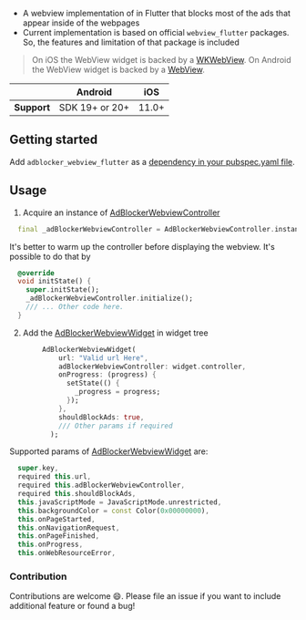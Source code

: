 - A webview implementation of in Flutter that blocks most of the ads that appear inside of the webpages
- Current implementation is based on official `webview_flutter` packages. So, the features and limitation of that package
  is included

>On iOS the WebView widget is backed by a [WKWebView](https://developer.apple.com/documentation/webkit/wkwebview).
On Android the WebView widget is backed by a [WebView](https://developer.android.com/reference/android/webkit/WebView).

|             | Android        | iOS   |
|-------------|----------------|-------|
| **Support** | SDK 19+ or 20+ | 11.0+ |

## Getting started
Add `adblocker_webview_flutter` as a [dependency in your pubspec.yaml file](https://pub.dev/packages/adblocker_webview_flutter/install).

## Usage
1. Acquire an instance of [AdBlockerWebviewController](https://github.com/islamdidarmd/adblocker_webview_flutter/blob/release/v0.1.0/lib/src/adblocker_webview_controller.dart])
```dart
  final _adBlockerWebviewController = AdBlockerWebviewController.instance;
```
It's better to warm up the controller before displaying the webview. It's possible to do that by
```dart
  @override
  void initState() {
    super.initState();
    _adBlockerWebviewController.initialize();
    /// ... Other code here.
  }
```

2. Add the [AdBlockerWebviewWidget](https://github.com/islamdidarmd/adblocker_webview_flutter/blob/release/v0.1.0/lib/src/adblocker_webview_widget.dart]) in widget tree
```dart
        AdBlockerWebviewWidget(
            url: "Valid url Here",
            adBlockerWebviewController: widget.controller,
            onProgress: (progress) {
              setState(() {
                _progress = progress;
              });
            },
            shouldBlockAds: true,
            /// Other params if required
          );
```
  Supported params of [AdBlockerWebviewWidget](https://github.com/islamdidarmd/adblocker_webview_flutter/blob/release/v0.1.0/lib/src/adblocker_webview_widget.dart]) are:
  ```dart
    super.key,
    required this.url,
    required this.adBlockerWebviewController,
    required this.shouldBlockAds,
    this.javaScriptMode = JavaScriptMode.unrestricted,
    this.backgroundColor = const Color(0x00000000),
    this.onPageStarted,
    this.onNavigationRequest,
    this.onPageFinished,
    this.onProgress,
    this.onWebResourceError,
```
### Contribution
Contributions are welcome 😄. Please file an issue if you want to include additional feature or found a bug!
